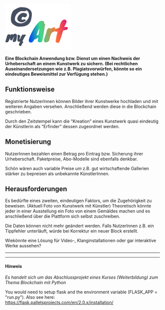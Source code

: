 ![©myArt](https://github.com/ponderboy/copyright_my_art/blob/main/app/static/images/logo.svg?raw=true)

**Eine Blockchain Anwendung bzw. Dienst um einen Nachweis der Urheberschaft an einem Kunstwerk zu sichern. (Bei rechtlichen Auseinandersetzungen wie z.B. Plagiatsvorwürfen, könnte so ein eindeutiges Beweismittel zur Verfügung stehen.)**

## Funktionsweise

Registrierte NutzerInnen können Bilder ihrer Kunstwerke hochladen und mit weiteren Angaben versehen. Anschließend werden diese in die Blockchain geschrieben. 

Durch den Zeitstempel kann die “Kreation” eines Kunstwerk quasi eindeutig der Künstlerin als “Erfinder” dessen zugeordnet werden.


## Monetisierung

NutzerInnen bezahlen einen Betrag pro Eintrag bzw. Sicherung ihrer Urheberschaft. Paketpreise, Abo-Modelle sind ebenfalls denkbar. 

Schön wären auch variable Preise um z.B. gut wirtschaftende Gallerien stärker zu bepreisen als unbekannte KünstlerInnen.


## Herausforderungen

Es bedürfte eines zweiten, eindeutigen Faktors, um die Zugehörigkeit zu beweisen. (Aktuell Foto von Kunstwerk mit Künstler) Theoretisch könnte jeder in einer Ausstellung ein Foto von einem Gemäldes machen und es anschließend über die Plattform sich selbst zuschreiben. 

Die Daten können nicht mehr geändert werden. Falls NutzerInnen z.B. ein Tippfehler unterläuft, würde bei Korrektur ein neuer Block erstellt. 

Wiekönnte eine Lösung für Video-, Klanginstallationen oder gar interaktive Werke aussehen? 


----------------------------------------------------------------------------
----------------------------------------------------------------------------


#### Hinweis
*Es handelt sich um das Abschlussprojekt eines Kurses (Weiterbildung) zum Thema Blockchain mit Python*

You would need to setup flask and the environment variable (FLASK_APP = "run.py"). Also see here:
https://flask.palletsprojects.com/en/2.0.x/installation/
